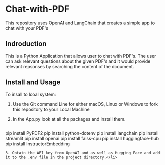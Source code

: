 # Chat-with-PDF
This repository uses OpenAI and LangChain that creates a simple app to chat with your PDF's</p>

## Indroduction 

This is a Python Application that allows user to chat with PDF's. The user can ask relevant questions about the given PDF's and it would provide relevant repsonses by searching the content of the dcoument.

## Install and Usage 

To insall to lcoal system:
1. Use the Git command Line for either macOS, Linux or Windows to fork this repository to your Local Machine

2. In the App.py look at all the packages and install them.
   ```
pip install PyPDF2
pip install python-dotenv
pip install langchain
pip install streamlit
pip install openai
pip install faiss-cpu
pip install huggingface-hub
pip install InstructorEmbedding
   ```
3. Obtain the API key from OpenAI and as well as Hugging Face and add it to the .env file in the project directory.</li>

